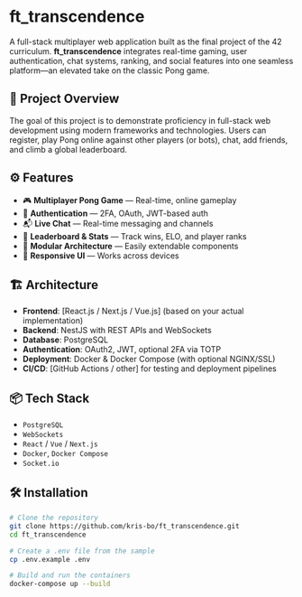 # ft_transcendence

A full-stack multiplayer web application built as the final project of the 42 curriculum. **ft_transcendence** integrates real-time gaming, user authentication, chat systems, ranking, and social features into one seamless platform—an elevated take on the classic Pong game.

## 🧠 Project Overview

The goal of this project is to demonstrate proficiency in full-stack web development using modern frameworks and technologies. Users can register, play Pong online against other players (or bots), chat, add friends, and climb a global leaderboard.

## ⚙️ Features

- 🎮 **Multiplayer Pong Game** — Real-time, online gameplay  
- 👤 **Authentication** — 2FA, OAuth, JWT-based auth  
- 📬 **Live Chat** — Real-time messaging and channels  
- 🏅 **Leaderboard & Stats** — Track wins, ELO, and player ranks  
- 🧱 **Modular Architecture** — Easily extendable components  
- 📱 **Responsive UI** — Works across devices  

## 🏗️ Architecture

- **Frontend**: [React.js / Next.js / Vue.js] (based on your actual implementation)  
- **Backend**: NestJS with REST APIs and WebSockets  
- **Database**: PostgreSQL  
- **Authentication**: OAuth2, JWT, optional 2FA via TOTP  
- **Deployment**: Docker & Docker Compose (with optional NGINX/SSL)  
- **CI/CD**: [GitHub Actions / other] for testing and deployment pipelines  

## 📦 Tech Stack

- `PostgreSQL`  
- `WebSockets`  
- `React` / `Vue` / `Next.js`  
- `Docker`, `Docker Compose`  
- `Socket.io`  

## 🛠️ Installation

```bash
# Clone the repository
git clone https://github.com/kris-bo/ft_transcendence.git
cd ft_transcendence

# Create a .env file from the sample
cp .env.example .env

# Build and run the containers
docker-compose up --build
